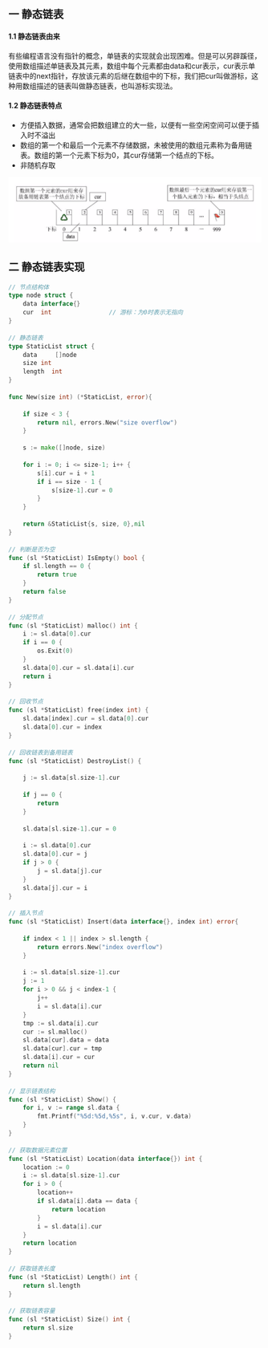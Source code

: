 ## 一 静态链表

#### 1.1 静态链表由来

有些编程语言没有指针的概念，单链表的实现就会出现困难。但是可以另辟蹊径，使用数组描述单链表及其元素，数组中每个元素都由data和cur表示，cur表示单链表中的next指针，存放该元素的后继在数组中的下标，我们把cur叫做游标，这种用数组描述的链表叫做静态链表，也叫游标实现法。  

#### 1.2 静态链表特点

- 方便插入数据，通常会把数组建立的大一些，以便有一些空闲空间可以便于插入时不溢出
- 数组的第一个和最后一个元素不存储数据，未被使用的数组元素称为备用链表。数组的第一个元素下标为0，其cur存储第一个结点的下标。 
- 非随机存取

![](../images/Algorithm/staticlist-1.png)  

## 二 静态链表实现  
```go
// 节点结构体
type node struct {
	data interface{}
	cur  int 				// 游标：为0时表示无指向
}

// 静态链表
type StaticList struct {
	data     []node
	size int
	length  int
}

func New(size int) (*StaticList, error){

	if size < 3 {
		return nil, errors.New("size overflow")
	}

	s := make([]node, size)

	for i := 0; i <= size-1; i++ {
		s[i].cur = i + 1
		if i == size - 1 {
			s[size-1].cur = 0 
		}
	}

	return &StaticList{s, size, 0},nil 
}

// 判断是否为空
func (sl *StaticList) IsEmpty() bool {
	if sl.length == 0 {
		return true
	}
	return false
}

// 分配节点
func (sl *StaticList) malloc() int {
	i := sl.data[0].cur
	if i == 0 {
		os.Exit(0)
	}
	sl.data[0].cur = sl.data[i].cur
	return i
}

// 回收节点
func (sl *StaticList) free(index int) {
	sl.data[index].cur = sl.data[0].cur
	sl.data[0].cur = index
}

// 回收链表到备用链表
func (sl *StaticList) DestroyList() {

	j := sl.data[sl.size-1].cur

	if j == 0 {
		return
	}

	sl.data[sl.size-1].cur = 0

	i := sl.data[0].cur
	sl.data[0].cur = j
	if j > 0 {
		j = sl.data[j].cur
	}
	sl.data[j].cur = i
}

// 插入节点
func (sl *StaticList) Insert(data interface{}, index int) error{

	if index < 1 || index > sl.length {
		return errors.New("index overflow")
	}

	i := sl.data[sl.size-1].cur
	j := 1
	for i > 0 && j < index-1 {
		j++
		i = sl.data[i].cur
	}
	tmp := sl.data[i].cur
	cur := sl.malloc()
	sl.data[cur].data = data
	sl.data[cur].cur = tmp
	sl.data[i].cur = cur
	return nil
}

// 显示链表结构
func (sl *StaticList) Show() {
	for i, v := range sl.data {
		fmt.Printf("%5d:%5d,%5s", i, v.cur, v.data)
	}
}

// 获取数据元素位置
func (sl *StaticList) Location(data interface{}) int {
	location := 0
	i := sl.data[sl.size-1].cur
	for i > 0 {
		location++
		if sl.data[i].data == data {
			return location
		}
		i = sl.data[i].cur
	}
	return location
}

// 获取链表长度
func (sl *StaticList) Length() int {
	return sl.length
}

// 获取链表容量
func (sl *StaticList) Size() int {
	return sl.size
}
```